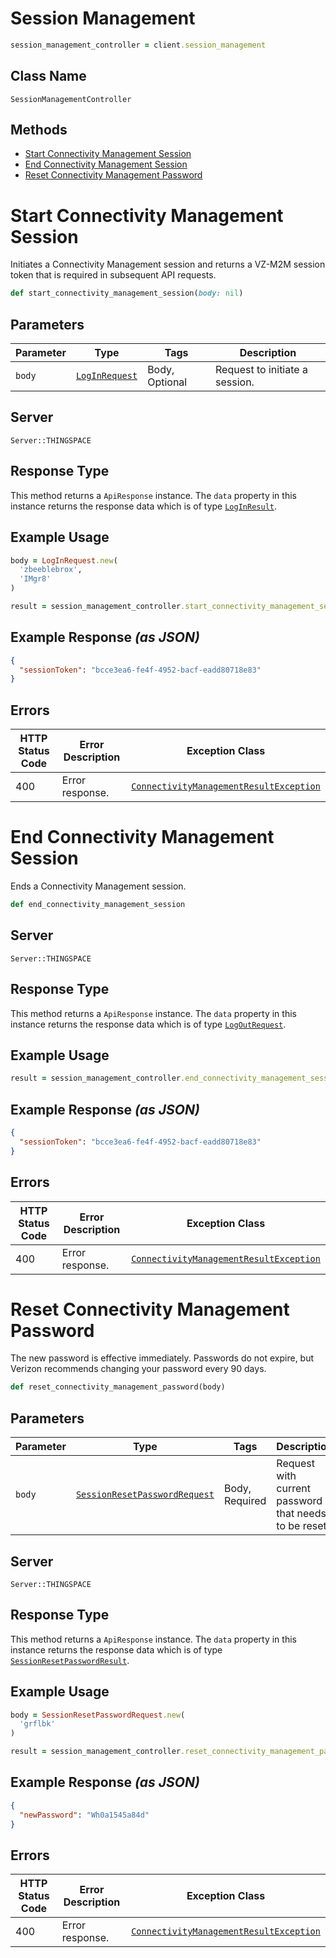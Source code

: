 # Session Management

```ruby
session_management_controller = client.session_management
```

## Class Name

`SessionManagementController`

## Methods

* [Start Connectivity Management Session](../../doc/controllers/session-management.md#start-connectivity-management-session)
* [End Connectivity Management Session](../../doc/controllers/session-management.md#end-connectivity-management-session)
* [Reset Connectivity Management Password](../../doc/controllers/session-management.md#reset-connectivity-management-password)


# Start Connectivity Management Session

Initiates a Connectivity Management session and returns a VZ-M2M session token that is required in subsequent API requests.

```ruby
def start_connectivity_management_session(body: nil)
```

## Parameters

| Parameter | Type | Tags | Description |
|  --- | --- | --- | --- |
| `body` | [`LogInRequest`](../../doc/models/log-in-request.md) | Body, Optional | Request to initiate a session. |

## Server

`Server::THINGSPACE`

## Response Type

This method returns a `ApiResponse` instance. The `data` property in this instance returns the response data which is of type [`LogInResult`](../../doc/models/log-in-result.md).

## Example Usage

```ruby
body = LogInRequest.new(
  'zbeeblebrox',
  'IMgr8'
)

result = session_management_controller.start_connectivity_management_session(body: body)
```

## Example Response *(as JSON)*

```json
{
  "sessionToken": "bcce3ea6-fe4f-4952-bacf-eadd80718e83"
}
```

## Errors

| HTTP Status Code | Error Description | Exception Class |
|  --- | --- | --- |
| 400 | Error response. | [`ConnectivityManagementResultException`](../../doc/models/connectivity-management-result-exception.md) |


# End Connectivity Management Session

Ends a Connectivity Management session.

```ruby
def end_connectivity_management_session
```

## Server

`Server::THINGSPACE`

## Response Type

This method returns a `ApiResponse` instance. The `data` property in this instance returns the response data which is of type [`LogOutRequest`](../../doc/models/log-out-request.md).

## Example Usage

```ruby
result = session_management_controller.end_connectivity_management_session
```

## Example Response *(as JSON)*

```json
{
  "sessionToken": "bcce3ea6-fe4f-4952-bacf-eadd80718e83"
}
```

## Errors

| HTTP Status Code | Error Description | Exception Class |
|  --- | --- | --- |
| 400 | Error response. | [`ConnectivityManagementResultException`](../../doc/models/connectivity-management-result-exception.md) |


# Reset Connectivity Management Password

The new password is effective immediately. Passwords do not expire, but Verizon recommends changing your password every 90 days.

```ruby
def reset_connectivity_management_password(body)
```

## Parameters

| Parameter | Type | Tags | Description |
|  --- | --- | --- | --- |
| `body` | [`SessionResetPasswordRequest`](../../doc/models/session-reset-password-request.md) | Body, Required | Request with current password that needs to be reset. |

## Server

`Server::THINGSPACE`

## Response Type

This method returns a `ApiResponse` instance. The `data` property in this instance returns the response data which is of type [`SessionResetPasswordResult`](../../doc/models/session-reset-password-result.md).

## Example Usage

```ruby
body = SessionResetPasswordRequest.new(
  'grflbk'
)

result = session_management_controller.reset_connectivity_management_password(body)
```

## Example Response *(as JSON)*

```json
{
  "newPassword": "Wh0a1545a84d"
}
```

## Errors

| HTTP Status Code | Error Description | Exception Class |
|  --- | --- | --- |
| 400 | Error response. | [`ConnectivityManagementResultException`](../../doc/models/connectivity-management-result-exception.md) |

